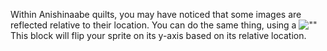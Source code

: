 Within Anishinaabe quilts, you may have noticed that some images are reflected relative to their location. You can do the same thing, using a ![""](./img/reflect.png) This block will flip your sprite on its y-axis based on its relative location.
